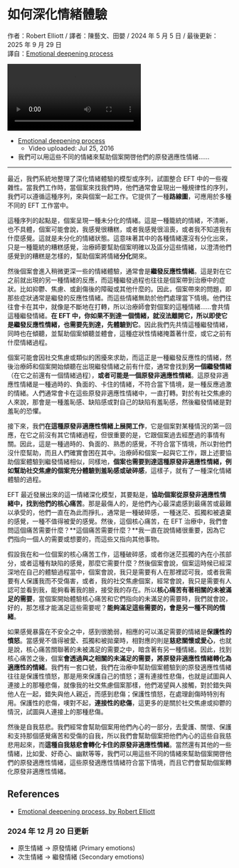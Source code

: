 # 如何深化情緒體驗
作者：Robert Elliott / 譯者：陳藝文、田嬰 / 2024 年 5 月 5 日 / 最後更新：2025 年 9 月 29 日  
譯自：[Emotional deepening process](https://youtu.be/kNRg2DFtgOw)

<div class="video-wrapper"><video src="https://files.catbox.moe/hltw7k.mp4" controls playsinline></video></div>

- [Emotional deepening process](https://youtu.be/kNRg2DFtgOw)
  - Video uploaded: Jul 25, 2016
- 我們可以用這些不同的情緒來幫助個案開啓他們的原發適應性情緒……

---

最近，我們系統地整理了深化情緒體驗的模型或序列，試圖整合 EFT 中的一些複雜性。當我們工作時，當個案來找我們時，他們通常會呈現出一種規律性的序列，我們可以遵循這種序列，來與個案一起工作。它提供了一種**路線圖**，可應用於多種不同的 EFT 工作當中。

這種序列的起點是，個案呈現一種未分化的情緒。這是一種籠統的情緒，不清晰，也不具體，個案可能會說，我感覺很糟糕，或者我感覺很沮喪，或者我不知道我有什麼感覺。這就是未分化的情緒狀態。這意味著其中的各種情緒還沒有分化出來，只是一種籠統的糟糕感覺，治療師要幫助個案明確以及區分這些情緒，以澄清他們感覺到的糟糕是怎樣的，幫助個案將情緒**分化**開來。

然後個案會進入稍微更深一些的情緒體驗，通常會是**繼發反應性情緒**。這是對在它之前就出現的另一種情緒的反應，而這種繼發過程也往往是個案帶到治療中的症狀。比如抑鬱、焦慮、或創傷後的障礙或其他什麼的。因此，個案帶來的問題，即那些症狀通常是繼發的反應性情緒。而這些情緒無助於他們處理當下情境。他們往往會卡在其中，就像是不斷地在打轉，所以治療師會對個案的這種情緒……會共情這種繼發情緒。**在 EFT 中，你如果不到達一個情緒，就沒法離開它，所以即使它是繼發反應性情緒，也需要先到達，先體驗到它**。因此我們先共情這種繼發情緒，同時也在傾聽，並幫助個案傾聽並體會，這種症狀性情緒掩蓋著什麼，或它之前有什麼情緒過程。

個案可能會因社交焦慮或類似的困擾來求助，而這正是一種繼發反應性的情緒，然後治療師和個案開始傾聽在出現繼發情緒之前有什麼，通常會找到**另一個繼發情緒**（在它之前還有一個情緒過程），**或者可能是一個原發非適應性情緒**。這原發非適應性情緒是一種過時的、負面的、卡住的情緒，不符合當下情境，是一種反應過激的情緒。人們通常會卡在這些原發非適應性情緒中，一直打轉。對於有社交焦慮的人來說，那會是一種羞恥感、缺陷感或對自己的缺陷有羞恥感，然後繼發情緒是對羞恥的恐懼。

接下來，我們**在這種原發非適應性情緒上展開工作**，它是個案對某種情況的第一回應，在它之前沒有其它情緒過程，但很重要的是，它跟個案過去經歷過的事情有關。因此，這是一種過時的、負面的、熟悉的感覺，不符合當下情境，所以對他們沒什麼幫助，而且人們確實會困在其中。治療師和個案一起與它工作，跟上述要協助個案體驗到繼發情緒相似，同樣地，**個案也需要到達這種原發非適應性情緒，例如幫助社交焦慮的個案充分體驗到羞恥感或破碎感**，這樣子，就有了一種深化情緒體驗的過程。

EFT 最近發展出來的這一情緒深化模型，其要點是，**協助個案從原發非適應性情緒中，找到他們的核心痛苦**。那是最傷人的，是他們內心最深處感到最痛苦或最難以承受的，他們一直在為此而掙扎，通常是一種破碎感，一種迷茫、孤獨和被遺棄的感覺，一種不值得被愛的感覺。然後，這個核心痛苦，在 EFT 治療中，我們會問這個痛苦需要什麼？**這個痛苦需要什麼？**我一直在說情緒很重要，因為它們指向一個人的需要或想要的，而這些又指向其他事物。

假設我在和一位個案的核心痛苦工作，這種破碎感，或者你迷茫孤獨的內在小孩部分，或者這種有缺陷的感覺，那麼它需要什麼？然後個案會說，個案這時候已經深深地在自己的體驗過程當中，個案會說，我只是需要有人在那裡認可我，或者我需要有人保護我而不受傷害，或者，我的社交焦慮個案，經常會說，我只是需要有人認可並看到我，能夠看著我的臉，接受我的存在。所以**核心痛苦有著相關的未被滿足的需要**，當個案開始體驗核心痛苦和它們指向的未滿足的需要時，我們就會說，好的，那怎樣才能滿足這些需要呢？**能夠滿足這些需要的，會是另一種不同的情緒**。

如果感覺暴露在不安全之中，感到很脆弱，相應的可以滿足需要的情緒是**保護性的憤怒**。當感覺不值得被愛、孤獨和被拋棄時，相對應的則是**慈悲關懷或愛心**，也就是說，核心痛苦關聯著的未被滿足的需要之中，暗含著有另一種情緒。因此，找到核心痛苦之後，個案**會透過與之相關的未滿足的需要，將原發非適應性情緒轉化為適應性的情緒**。我們有一套口號，我們在治療中幫助個案體驗到的原發適應性情緒往往是保護性憤怒，那是用來保護自己的憤怒；還有連接性悲傷，也就是試圖與人連接上的那種悲傷，就像我的社交焦慮個案那樣，他們渴望與人接觸，對於錯失與他人在一起，錯失與他人親近，而感到悲傷；保護性憤怒，在處理創傷時特別有用。保護性的悲傷，噢對不起，**連接性的悲傷**，這更多的是關於社交焦慮或抑鬱的情況，試圖與人連接上的那種悲傷。

然後是自我慈悲。我們經常會幫助個案用他們內心的一部分，去愛護、關懷、保護和支持那個感覺痛苦和受傷的自我，所以我們會幫助個案把他們內心的這些自我慈悲用起來，而**這種自我慈悲會轉化卡住的原發非適應性情緒**。當然還有其他的一些情緒，比如愛、好奇心、幽默等等，我們可以用這些不同的情緒來幫助個案開啓他們的原發適應性情緒，這些原發適應性情緒符合當下情境，而且它們會幫助個案轉化原發非適應性情緒。

## References
- [Emotional deepening process, by Robert Elliott](s.htm?p=deepening)

### 2024 年 12 月 20 日更新
- 原生情緒 → 原發情緒 (Primary emotions)
- 次生情緒 → 繼發情緒 (Secondary emotions)
